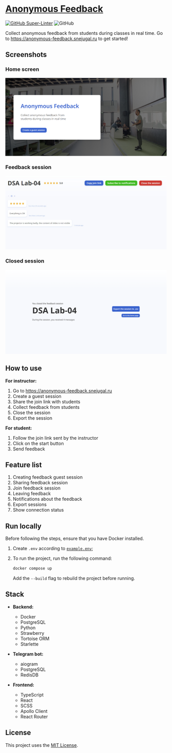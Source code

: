 # [Anonymous Feedback](https://anonymous-feedback.snejugal.ru)

[![GitHub Super-Linter](https://github.com/InnoSWP/b21-02-anonymous-feedback/workflows/Lint%20Code%20Base/badge.svg)](https://github.com/marketplace/actions/super-linter)
![GitHub](https://img.shields.io/github/license/InnoSWP/b21-02-anonymous-feedback)

Collect anonymous feedback from students during classes in real time. Go to <https://anonymous-feedback.snejugal.ru> to get started!

## Screenshots

### Home screen

![A screenshot of the landing page](./screenshots/home-screen.png)

### Feedback session

![A screenshot of the feedback session page](./screenshots/session-page.jpg)

### Closed session

![A screenshot of the closed session page](./screenshots/closed-session.png)

## How to use

**For instructor:**
1. Go to <https://anonymous-feedback.snejugal.ru>
2. Create a guest session
3. Share the join link with students
4. Collect feedback from students
5. Close the session
6. Export the session

**For student:**
1. Follow the join link sent by the instructor
2. Сlick on the start button
3. Send feedback

## Feature list

1. Creating feedback guest session
2. Sharing feedback session
3. Join feedback session
4. Leaving feedback
5. Notifications about the feedback
6. Export sessions
7. Show connection status

## Run locally

Before following the steps, ensure that you have Docker installed.

1. Create `.env` according to [`example.env`](./example.env);

2. To run the project, run the following command:

    ```bash
    docker compose up
    ```

    Add the `--build` flag to rebuild the project before running.

## Stack

- **Backend:**
  - Docker
  - PostgreSQL
  - Python
  - Strawberry
  - Tortoise ORM
  - Starlette

- **Telegram bot:**
  - aiogram
  - PostgreSQL
  - RedisDB
  
- **Frontend:**
  - TypeScript
  - React
  - SCSS
  - Apollo Client
  - React Router

## License

This project uses the [MIT License](./LICENSE).
